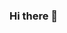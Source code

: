 ### Hi there 👋

<!--
[![Top Langs](https://github-readme-stats-git-masterrstaa-rickstaa.vercel.app/api/top-langs/?username=BeatrisIlieve&theme=dracula)
-->

